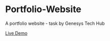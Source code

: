 # Portfolio-Website
A portfolio website - task by Genesys Tech Hub

[Live Demo](https://frank-website.netlify.app/)
